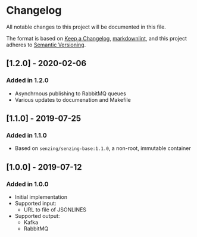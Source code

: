 # Changelog

All notable changes to this project will be documented in this file.

The format is based on [Keep a Changelog](https://keepachangelog.com/en/1.0.0/),
[markdownlint](https://dlaa.me/markdownlint/),
and this project adheres to [Semantic Versioning](https://semver.org/spec/v2.0.0.html).

## [1.2.0] - 2020-02-06

### Added in 1.2.0

- Asynchrnous publishing to RabbitMQ queues
- Various updates to documenation and Makefile

## [1.1.0] - 2019-07-25

### Added in 1.1.0

- Based on `senzing/senzing-base:1.1.0`, a non-root, immutable container

## [1.0.0] - 2019-07-12

### Added in 1.0.0

- Initial implementation
- Supported input:
  - URL to file of JSONLINES
- Supported output:
  - Kafka
  - RabbitMQ
